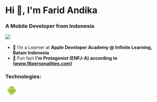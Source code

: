 <h1 align="left">Hi 👋, I'm Farid Andika </h1>
<h3 align="left">A Mobile Developer from Indonesia</h3>

<p align="left"> <img src="https://komarev.com/ghpvc/?username=faridandika&label=Profile%20views&color=0e75b6&style=flat" /> </p>


- 🔭 I’m a Learner at **Apple Developer Academy @ Infinite Learning, Batam Indonesia**
- 🌝 Fun fact **I'm Protagonist (ENFJ-A) according to (www.16personalities.com)**
  

<h3 align="left">Technologies:</h3>


 
<p align="left"> <a href="https://developer.android.com" target="_blank" rel="noreferrer"> 
  <img src="https://raw.githubusercontent.com/devicons/devicon/master/icons/android/android-original-wordmark.svg" alt="android" width="40" height="40"/>

</a>
